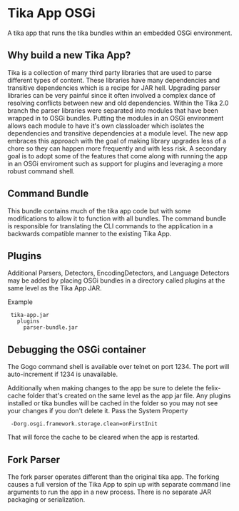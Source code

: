 # Tika App OSGi

A tika app that runs the tika bundles within an embedded OSGi environment.

## Why build a new Tika App?
Tika is a collection of many third party libraries that are used to parse different types of content.  These libraries have many dependencies and transitive dependencies which is a recipe for JAR hell.  Upgrading parser libraries can be very painful since it often involved a complex dance of resolving conflicts between new and old dependencies.  Within the Tika 2.0 branch the parser libraries were separated into modules that have been wrapped in to OSGi bundles.  Putting the modules in an OSGi environment allows each module to have it's own classloader which isolates the dependencies and transitive dependencies at a module level.  The new app embraces this approach with the goal of making library upgrades less of a chore so they can happen more frequently and with less risk.  A secondary goal is to adopt some of the features that come along with running the app in an OSGi enviroment such as support for plugins and leveraging a more robust command shell.

## Command Bundle
This bundle contains much of the tika app code but with some modifications to allow it to function with all bundles.  The command bundle is responsible for translating the CLI commands to the application in a backwards compatible manner to the existing Tika App.

## Plugins
Additional Parsers, Detectors, EncodingDetectors, and Language Detectors may be added by placing OSGi bundles in a directory called plugins at the same level as the Tika App JAR.

Example

     tika-app.jar
       plugins
         parser-bundle.jar

## Debugging the OSGi container
The Gogo command shell is available over telnet on port 1234.  The port will auto-increment if 1234 is unavailable.

Additionally when making changes to the app be sure to delete the felix-cache folder that's created on the same level as the app jar file.  Any plugins installed or tika bundles will be cached in the folder so you may not see your changes if you don't delete it.  Pass the System Property

     -Dorg.osgi.framework.storage.clean=onFirstInit

That will force the cache to be cleared when the app is restarted.

## Fork Parser
The fork parser operates different than the original tika app.  The forking causes a full version of the Tika App to spin up with separate command line arguments to run the app in a new process.  There is no separate JAR packaging or serialization.